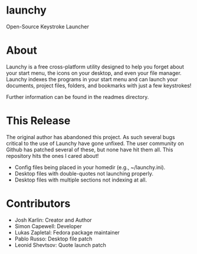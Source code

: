 launchy
=======

Open-Source Keystroke Launcher

# About
Launchy is a free cross-platform utility designed to help you forget about 
your start menu, the icons on your desktop, and even your file manager.
Launchy indexes the programs in your start menu and can launch your documents,
project files, folders, and bookmarks with just a few keystrokes!

Further information can be found in the readmes directory.

# This Release
The original author has abandoned this project. As such several bugs 
critical to the use of Launchy have gone unfixed. The user community on 
Github has patched several of these, but none have hit them all. This 
repository hits the ones I cared about!

* Config files being placed in your homedir (e.g., ~/launchy.ini).
* Desktop files with double-quotes not launching properly.
* Desktop files with multiple sections not indexing at all.

# Contributors
* Josh Karlin: Creator and Author
* Simon Capewell: Developer
* Lukas Zapletal: Fedora package maintainer
* Pablo Russo: Desktop file patch
* Leonid Shevtsov: Quote launch patch
